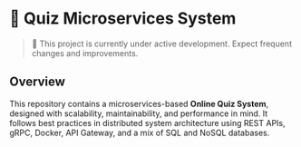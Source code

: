# 🧠 Quiz Microservices System

> 🚧 This project is currently under active development. Expect frequent changes and improvements.

## Overview

This repository contains a microservices-based **Online Quiz System**, designed with scalability, maintainability, and performance in mind. It follows best practices in distributed system architecture using REST APIs, gRPC, Docker, API Gateway, and a mix of SQL and NoSQL databases.
